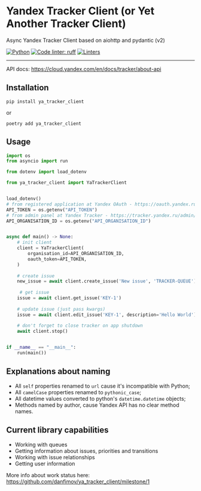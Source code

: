 # Yandex Tracker Client (or Yet Another Tracker Client)

Async Yandex Tracker Client based on aiohttp and pydantic (v2)

[![Python](https://img.shields.io/badge/python-^3.11-blue)](https://www.python.org/)
[![Code linter: ruff](https://img.shields.io/endpoint?url=https://raw.githubusercontent.com/charliermarsh/ruff/main/assets/badge/v1.json)](https://github.com/charliermarsh/ruff)
[![Linters](https://github.com/danfimov/ya_tracker_client/actions/workflows/code-check.yml/badge.svg)](https://github.com/danfimov/ya_tracker_client/actions/workflows/code-check.yml)

---

API docs: https://cloud.yandex.com/en/docs/tracker/about-api

## Installation

```shell
pip install ya_tracker_client
```

or 

```shell
poetry add ya_tracker_client
```


## Usage

```python
import os
from asyncio import run

from dotenv import load_dotenv

from ya_tracker_client import YaTrackerClient


load_dotenv()
# from registered application at Yandex OAuth - https://oauth.yandex.ru/
API_TOKEN = os.getenv("API_TOKEN")
# from admin panel at Yandex Tracker - https://tracker.yandex.ru/admin/orgs
API_ORGANISATION_ID = os.getenv("API_ORGANISATION_ID")


async def main() -> None:
    # init client
    client = YaTrackerClient(
        organisation_id=API_ORGANISATION_ID,
        oauth_token=API_TOKEN,
    )
    
    # create issue
    new_issue = await client.create_issue('New issue', 'TRACKER-QUEUE')
    
     # get issue
    issue = await client.get_issue('KEY-1')
    
    # update issue (just pass kwargs)
    issue = await client.edit_issue('KEY-1', description='Hello World')
    
    # don't forget to close tracker on app shutdown
    await client.stop()


if __name__ == "__main__":
    run(main())
```


## Explanations about naming

- All `self` properties renamed to `url` cause it's incompatible with Python;
- All `camelCase` properties renamed to `pythonic_case`;
- All datetime values converted to python's `datetime.datetime` objects;
- Methods named by author, cause Yandex API has no clear method names.

## Current library capabilities

- Working with queues
- Getting information about issues, priorities and transitions
- Working with issue relationships
- Getting user information

More info about work status here: https://github.com/danfimov/ya_tracker_client/milestone/1

